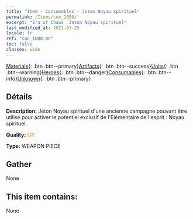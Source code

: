 ```yaml
---
title: "Item - Consumables - Jeton Noyau spirituel"
permalink: /Items/con_1000/
excerpt: "Era of Chaos  Jeton Noyau spirituel"
last_modified_at: 2021-03-25
locale: fr
ref: "con_1000.md"
toc: false
classes: wide
---
```

 [Materials](/fr/Items/){: .btn .btn--primary}[Artifacts](/fr/Items/Artifacts/){: .btn .btn--success}[Units](/fr/Items/Units/){: .btn .btn--warning}[Heroes](/fr/Items/Heroes/){: .btn .btn--danger}[Consumables](/fr/Items/Consumables/){: .btn .btn--info}[Unknown](/fr/Items/Unknown/){: .btn .btn--primary}

## Détails
 **Description:** Jeton Noyau spirituel d'une ancienne campagne pouvant être utilisé pour activer le potentiel exclusif de l'Élémentaire de l'esprit : Noyau spirituel.

 **Quality:** <span style="color: #FF8C00">OK</span>

 **Type:** WEAPON PIECE

## Gather

  None

## This item contains:

  None

